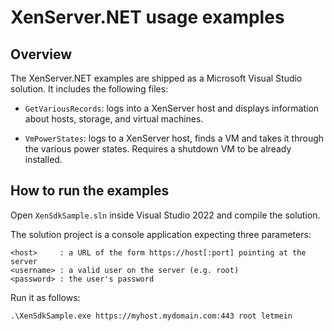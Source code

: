 # XenServer.NET usage examples

## Overview

The XenServer.NET examples are shipped as a Microsoft Visual Studio solution.
It includes the following files:

-  `GetVariousRecords`: logs into a XenServer host and displays information about
    hosts, storage, and virtual machines.

-  `VmPowerStates`: logs to a XenServer host, finds a VM and takes it through
    the various power states. Requires a shutdown VM to be already installed.

## How to run the examples

Open `XenSdkSample.sln` inside Visual Studio 2022 and compile the solution.

The solution project is a console application expecting three parameters:

```
<host>     : a URL of the form https://host[:port] pointing at the server
<username> : a valid user on the server (e.g. root)
<password> : the user's password
```

Run it as follows:

```
.\XenSdkSample.exe https://myhost.mydomain.com:443 root letmein
```